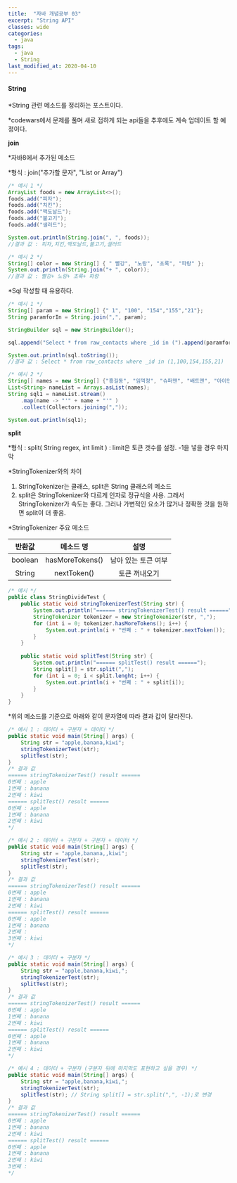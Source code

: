 ```yaml
---
title:  "자바 개념공부 03"
excerpt: "String API"
classes: wide
categories:
  - java
tags:
  - java
  - String
last_modified_at: 2020-04-10
---
```


#### **String**

*String 관련 메소드를 정리하는 포스트이다.

*codewars에서 문제를 풀며 새로 접하게 되는 api들을 추후에도 계속 업데이트 할 예정이다.



**join**

*자바8에서 추가된 메소드

*형식 : join("추가할 문자", "List or Array")

```java
/* 예시 1 */
ArrayList foods = new ArrayList<>();
foods.add("피자");
foods.add("치킨");
foods.add("맥도날드");
foods.add("불고기");
foods.add("샐러드");

System.out.println(String.join(", ", foods));
//결과 값 : 피자,치킨,맥도날드,불고기,샐러드

/* 예시 2 */
String[] color = new String[] { " 빨강", "노랑", "초록", "파랑" };
System.out.println(String.join("+ ", color));
//결과 값 : 빨강+ 노랑+ 초록+ 파랑
```

*Sql 작성할 때 유용하다.

```java
/* 예시 1 */
String[] param = new String[] {" 1", "100", "154","155","21"};
String paramforIn = String.join(",", param);

StringBuilder sql = new StringBuilder();

sql.append("Select * from raw_contacts where _id in (").append(paramforIn).append(")");

System.out.println(sql.toString());
//결과 값 : Select * from raw_contacts where _id in (1,100,154,155,21)

/* 예시 2 */
String[] names = new String[] {"홍길동", "임꺽정", "슈퍼맨", "배트맨", "아이언맨" };
List<String> nameList = Arrays.asList(names);
String sql1 = nameList.stream()
	.map(name -> "'" + name + "'" )
	.collect(Collectors.joining(","));

System.out.println(sql1);
```



**split**

*형식 : split( String regex, int limit ) : limit은 토큰 갯수를 설정. -1을 넣을 경우 마지막

*StringTokenizer와의 차이

1. StringTokenizer는 클래스, split은 String 클래스의 메소드
2. split은  StringTokenizer와 다르게 인자로 정규식을 사용. 그래서 StringTokenizer가 속도는 좋다. 그러나 가변적인 요소가 많거나 정확한 것을 원하면 split이 더 좋음.

*StringTokenizer 주요 메소드

| 반환값  |    메소드 명    |        설명         |
| :-----: | :-------------: | :-----------------: |
| boolean | hasMoreTokens() | 남아 있는 토큰 여부 |
| String  |   nextToken()   |    토큰 꺼내오기    |

```java
/* 예시 */
public class StringDivideTest {
    public static void stringTokenizerTest(String str) {
        System.out.println("====== stringTokenizerTest() result ======");
        StringTokenizer tokenizer = new StringTokenizer(str, ",");
        for (int i = 0; tokenizer.hasMoreTokens(); i++) {
            System.out.println(i + "번째 : " + tokenizer.nextToken());
        }
    }
 
    public static void splitTest(String str) {
        System.out.println("====== splitTest() result ======");
        String split[] = str.split(",");
        for (int i = 0; i < split.lenght; i++) {
            System.out.println(i + "번째 : " + split[i]);
        }
    }
}
```

*위의 메소드를 기준으로 아래와 같이 문자열에 따라 결과 값이 달라진다.

```java
/* 예시 1 : 데이터 + 구분자 + 데이터 */
public static void main(String[] args) {
    String str = "apple,banana,kiwi";
    stringTokenizerTest(str);
    splitTest(str);
}
/* 결과 값 
====== stringTokenizerTest() result ======
0번째 : apple
1번째 : banana
2번째 : kiwi
====== splitTest() result ======
0번째 : apple
1번째 : banana
2번째 : kiwi
*/

/* 예시 2 : 데이터 + 구분자 + 구분자 + 데이터 */
public static void main(String[] args) {
    String str = "apple,banana,,kiwi";
    stringTokenizerTest(str);
    splitTest(str);
}
/* 결과 값 
====== stringTokenizerTest() result ======
0번째 : apple
1번째 : banana
2번째 : kiwi
====== splitTest() result ======
0번째 : apple
1번째 : banana
2번째 : 
3번째 : kiwi
*/

/* 예시 3 : 데이터 + 구분자 */
public static void main(String[] args) {
    String str = "apple,banana,kiwi,";
    stringTokenizerTest(str);
    splitTest(str);
}
/* 결과 값 
====== stringTokenizerTest() result ======
0번째 : apple
1번째 : banana
2번째 : kiwi
====== splitTest() result ======
0번째 : apple
1번째 : banana
2번째 : kiwi
*/

/* 예시 4 : 데이터 + 구분자 (구분자 뒤에 마지막도 표현하고 싶을 경우) */
public static void main(String[] args) {
    String str = "apple,banana,kiwi,";
    stringTokenizerTest(str);
    splitTest(str); // String split[] = str.split(",", -1);로 변경
}
/* 결과 값 
====== stringTokenizerTest() result ======
0번째 : apple
1번째 : banana
2번째 : kiwi
====== splitTest() result ======
0번째 : apple
1번째 : banana
2번째 : kiwi
3번째 : 
*/
```

